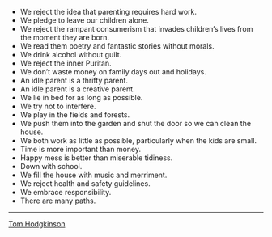 * We reject the idea that parenting requires hard work.
* We pledge to leave our children alone.
* We reject the rampant consumerism that invades children’s lives from the moment they are born.
* We read them poetry and fantastic stories without morals.
* We drink alcohol without guilt.
* We reject the inner Puritan.
* We don’t waste money on family days out and holidays.
* An idle parent is a thrifty parent.
* An idle parent is a creative parent.
* We lie in bed for as long as possible.
* We try not to interfere.
* We play in the fields and forests.
* We push them into the garden and shut the door so we can clean the house.
* We both work as little as possible, particularly when the kids are small.
* Time is more important than money.
* Happy mess is better than miserable tidiness.
* Down with school.
* We fill the house with music and merriment.
* We reject health and safety guidelines.
* We embrace responsibility.
* There are many paths.

---

[Tom Hodgkinson](https://amazon.com/dp/1585428000)